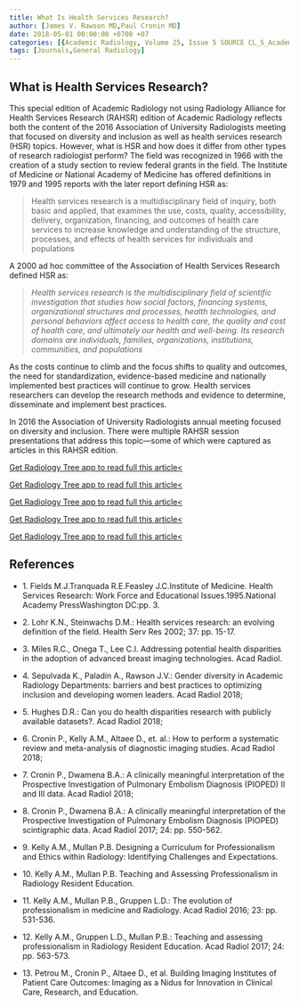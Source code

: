 ```yaml
---
title: What Is Health Services Research?
author: [James V. Rawson MD,Paul Cronin MD]
date: 2018-05-01 00:00:00 +0700 +07
categories: [{Academic Radiology, Volume 25, Issue 5 SOURCE CL_S_AcademicRadiologyVolume25Issue5 1}]
tags: [Journals,General Radiology]
---
```

## What is Health Services Research?

This special edition of Academic Radiology not using Radiology Alliance for Health Services Research (RAHSR) edition of Academic Radiology reflects both the content of the 2016 Association of University Radiologists meeting that focused on diversity and inclusion as well as health services research (HSR) topics. However, what is HSR and how does it differ from other types of research radiologist perform? The field was recognized in 1966 with the creation of a study section to review federal grants in the field. The Institute of Medicine or National Academy of Medicine has offered definitions in 1979 and 1995 reports with the later report defining HSR as:

> Health services research is a multidisciplinary field of inquiry, both basic and applied, that examines the use, costs, quality, accessibility, delivery, organization, financing, and outcomes of health care services to increase knowledge and understanding of the structure, processes, and effects of health services for individuals and populations

A 2000 ad hoc committee of the Association of Health Services Research defined HSR as:

> _Health services research is the multidisciplinary field of scientific investigation that studies how social factors, financing systems, organizational structures and processes, health technologies, and personal behaviors affect access to health care, the quality and cost of health care, and ultimately our health and well-being. Its research domains are individuals, families, organizations, institutions, communities, and populations_

As the costs continue to climb and the focus shifts to quality and outcomes, the need for standardization, evidence-based medicine and nationally implemented best practices will continue to grow. Health services researchers can develop the research methods and evidence to determine, disseminate and implement best practices.

In 2016 the Association of University Radiologists annual meeting focused on diversity and inclusion. There were multiple RAHSR session presentations that address this topic—some of which were captured as articles in this RAHSR edition.

[Get Radiology Tree app to read full this article<](https://clinicalpub.com/app)

[Get Radiology Tree app to read full this article<](https://clinicalpub.com/app)

[Get Radiology Tree app to read full this article<](https://clinicalpub.com/app)

[Get Radiology Tree app to read full this article<](https://clinicalpub.com/app)

[Get Radiology Tree app to read full this article<](https://clinicalpub.com/app)

## References

- 1\. Fields M.J.Tranquada R.E.Feasley J.C.Institute of Medicine. Health Services Research: Work Force and Educational Issues.1995.National Academy PressWashington DC:pp. 3.


- 2\. Lohr K.N., Steinwachs D.M.: Health services research: an evolving definition of the field. Health Serv Res 2002; 37: pp. 15-17.


- 3\.  Miles R.C., Onega T., Lee C.I. Addressing potential health disparities in the adoption of advanced breast imaging technologies. Acad Radiol.


- 4\. Sepulvada K., Paladin A., Rawson J.V.: Gender diversity in Academic Radiology Departments: barriers and best practices to optimizing inclusion and developing women leaders. Acad Radiol 2018;


- 5\. Hughes D.R.: Can you do health disparities research with publicly available datasets?. Acad Radiol 2018;


- 6\. Cronin P., Kelly A.M., Altaee D., et. al.: How to perform a systematic review and meta-analysis of diagnostic imaging studies. Acad Radiol 2018;


- 7\. Cronin P., Dwamena B.A.: A clinically meaningful interpretation of the Prospective Investigation of Pulmonary Embolism Diagnosis (PIOPED) II and III data. Acad Radiol 2018;


- 8\. Cronin P., Dwamena B.A.: A clinically meaningful interpretation of the Prospective Investigation of Pulmonary Embolism Diagnosis (PIOPED) scintigraphic data. Acad Radiol 2017; 24: pp. 550-562.


- 9\.  Kelly A.M., Mullan P.B. Designing a Curriculum for Professionalism and Ethics within Radiology: Identifying Challenges and Expectations.


- 10\.  Kelly A.M., Mullan P.B. Teaching and Assessing Professionalism in Radiology Resident Education.


- 11\. Kelly A.M., Mullan P.B., Gruppen L.D.: The evolution of professionalism in medicine and Radiology. Acad Radiol 2016; 23: pp. 531-536.


- 12\. Kelly A.M., Gruppen L.D., Mullan P.B.: Teaching and assessing professionalism in Radiology Resident Education. Acad Radiol 2017; 24: pp. 563-573.


- 13\.  Petrou M., Cronin P., Altaee D., et al. Building Imaging Institutes of Patient Care Outcomes: Imaging as a Nidus for Innovation in Clinical Care, Research, and Education.
